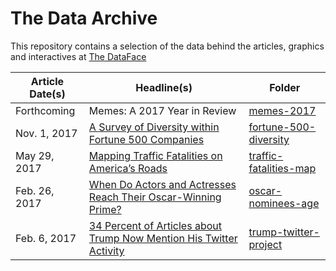 # The Data Archive
This repository contains a selection of the data behind the articles, graphics and interactives at [The DataFace](http://thedataface.com/)


Article Date(s) | Headline(s) | Folder
---|---------|-------------
Forthcoming | Memes: A 2017 Year in Review | [memes-2017](memes-2017)
Nov. 1, 2017 | [A Survey of Diversity within Fortune 500 Companies](http://thedataface.com/2017/11/economy/fortune-500-diversity) | [fortune-500-diversity](fortune-500-diversity)
May 29, 2017 | [Mapping Traffic Fatalities on America’s Roads](http://thedataface.com/traffic-fatalities/) | [traffic-fatalities-map](traffic-fatalities-map)
Feb. 26, 2017 | [When Do Actors and Actresses Reach Their Oscar-Winning Prime?](http://thedataface.com/2017/02/culture/oscar-nominees-age) | [oscar-nominees-age](oscar-nominees-age)
Feb. 6, 2017 | [34 Percent of Articles about Trump Now Mention His Twitter Activity](http://thedataface.com/2017/02/politics/trumps-twitter-activity) | [trump-twitter-project](trump-twitter-project)
